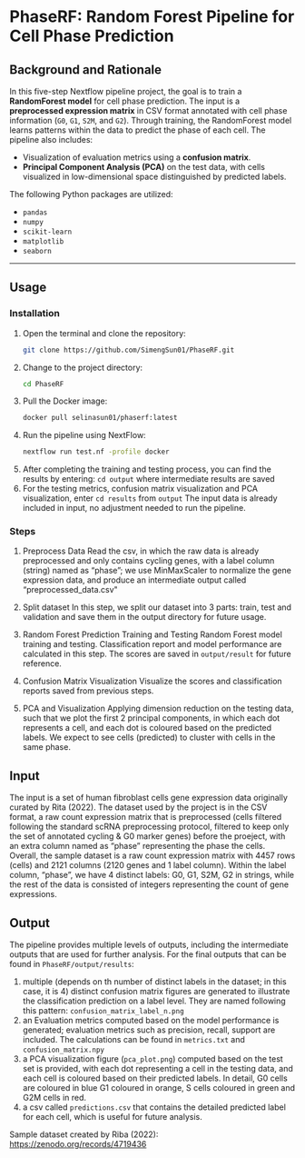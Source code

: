 # **PhaseRF: Random Forest Pipeline for Cell Phase Prediction**

## **Background and Rationale**
In this five-step Nextflow pipeline project, the goal is to train a **RandomForest model** for cell phase prediction. The input is a **preprocessed expression matrix** in CSV format annotated with cell phase information (`G0`, `G1`, `S2M`, and `G2`). Through training, the RandomForest model learns patterns within the data to predict the phase of each cell. The pipeline also includes:

- Visualization of evaluation metrics using a **confusion matrix**.
- **Principal Component Analysis (PCA)** on the test data, with cells visualized in low-dimensional space distinguished by predicted labels.

The following Python packages are utilized:

- `pandas`
- `numpy`
- `scikit-learn`
- `matplotlib`
- `seaborn`

---

## **Usage**

### **Installation**
1. Open the terminal and clone the repository:
   ```bash
   git clone https://github.com/SimengSun01/PhaseRF.git
2. Change to the project directory:
   ```bash
   cd PhaseRF
3. Pull the Docker image:
   ```bash
   docker pull selinasun01/phaserf:latest
4. Run the pipeline using NextFlow:
   ```bash
   nextflow run test.nf -profile docker
5. After completing the training and testing process, you can find the results by entering: `cd output` where intermediate results are saved
6. For the testing metrics, confusion matrix visualization and PCA visualization, enter `cd results` from `output`
The input data is already included in input, no adjustment needed to run the pipeline.


### **Steps**
1. Preprocess Data
   Read the csv, in which the raw data is already preprocessed and only contains cycling genes, with a label column (string) named as “phase”; we use MinMaxScaler to normalize the gene expression data, and produce an intermediate output called “preprocessed_data.csv"

2. Split dataset
   In this step, we split our dataset into 3 parts: train, test and validation and save them in the output directory for future usage.

3. Random Forest Prediction Training and Testing
   Random Forest model training and testing. Classification report and model performance are calculated in this step. The scores are saved in `output/result` for future reference.

5. Confusion Matrix Visualization
   Visualize the scores and classification reports saved from previous steps.
   
7. PCA and Visualization
   Applying dimension reduction on the testing data, such that we plot the first 2 principal components, in which each dot represents a cell, and each dot is coloured based on the predicted labels. We expect to see cells (predicted) to cluster with cells in the same phase.

## **Input**
The input is a set of human fibroblast cells gene expression data originally curated by Rita (2022). The dataset used by the project is in the CSV format, a raw count expression matrix that is preprocessed (cells filtered following the standard scRNA preprocessing protocol, filtered to keep only the set of annotated cycling & G0 marker genes) before the proeject, with an extra column named as “phase” representing the phase the cells. 
Overall, the sample dataset is a raw count expression matrix with 4457 rows (cells) and 2121 columns (2120 genes and 1 label column). Within the label column, “phase”, we have 4 distinct labels: G0, G1, S2M, G2 in strings, while the rest of the data is consisted of integers representing the count of gene expressions. 


## **Output**
The pipeline provides multiple levels of outputs, including the intermediate outputs that are used for further analysis. For the final outputs that can be found in `PhaseRF/output/results`:
1. multiple (depends on th number of distinct labels in the dataset; in this case, it is 4) distinct confusion matrix figures are generated to illustrate the classification prediction on a label level. They are named following this pattern: `confusion_matrix_label_n.png`
2. an Evaluation metrics computed based on the model performance is generated; evaluation metrics such as precision, recall, support are included. The calculations can be found in `metrics.txt` and `confusion_matrix.npy`
3. a PCA visualization figure (`pca_plot.png`) computed based on the test set is provided, with each dot representing a cell in the testing data, and each cell is coloured based on their predicted labels. In detail, G0 cells are coloured in blue G1 coloured in orange, S cells coloured in green and G2M cells in red.
4. a csv called `predictions.csv` that contains the detailed predicted label for each cell, which is useful for future analysis.

Sample dataset created by Riba (2022): https://zenodo.org/records/4719436

